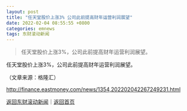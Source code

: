 ```yaml
---
layout: post
title: "任天堂股价上涨3% 公司此前提高财年运营利润展望"
date: 2022-02-04 08:55:55 +0800
categories: emnews
tags: 东财滚动新闻
---
```

> 任天堂股价上涨3%，公司此前提高财年运营利润展望。

<p>任天堂股价上涨3%，公司此前提高财年运营利润展望。 </p><p class="em_media">（文章来源：格隆汇）</p>

<http://finance.eastmoney.com/news/1354,202202042267249231.html>

[返回东财滚动新闻](//finews.withounder.com/emnews/)｜[返回首页](//finews.withounder.com/)